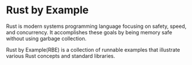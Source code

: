 # Rust by Example

Rust is modern systems programming language focusing on safety, speed, and concurrency. It accomplishes these goals by being memory safe without using garbage collection.

Rust by Example(RBE) is a collection of runnable examples that illustrate various Rust concepts and standard libraries.


